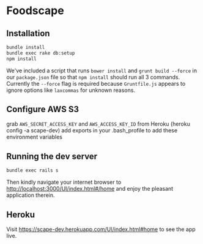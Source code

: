 # Foodscape

## Installation

```sh
bundle install
bundle exec rake db:setup
npm install
```

We've included a script that runs `bower install` and `grunt build --force` in our `package.json` file so that `npm install` should run all 3 commands. Currently the `--force` flag is required because `Gruntfile.js` appears to ignore options like `laxcommas` for unknown reasons.

## Configure AWS S3
grab `AWS_SECRET_ACCESS_KEY` and `AWS_ACCESS_KEY_ID` from Heroku (heroku config -a scape-dev)
add exports in your .bash_profile to add these environment variables

## Running the dev server

```sh
bundle exec rails s
```

Then kindly navigate your internet browser to
<http://localhost:3000/UI/index.html#/home>
and enjoy the pleasant application therein.

## Heroku

Visit https://scape-dev.herokuapp.com/UI/index.html#home to see the app live.